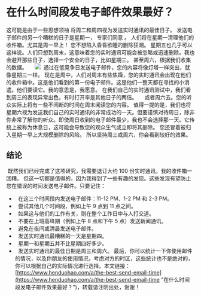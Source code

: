 # 在什么时间段发电子邮件效果最好？
这可能是由于一些思想领袖 将周二和周四视为发送实时通讯的最佳日子。
​
发送电子邮件的另一个糟糕的日子是星期一， 专家们同意 。 人们将在星期一清理他们的收件箱。尤其是周一早上！
​
您不想陷入昏昏欲睡的删除狂潮。
​
星期五也几乎可以这样说。人们只想到周末，这意味着您的实时通讯可能会被忽略或迅速删除。
​
我也会避开那些日子，选择一个安全的日子，比如星期三。 甚至周六，根据我们收集的数据。
​
 
​
![](https://p3-juejin.byteimg.com/tos-cn-i-k3u1fbpfcp/170102ef66e6488d8a253eff0c6ddebd~tplv-k3u1fbpfcp-zoom-1.image)
​
 
​
通过在低竞争日发送电子邮件，您的内容将像灯塔一样突出，就像星期三一样。
​
现在是周中，人们对周末有些焦躁，您的实时通讯会出现在他们的收件箱中。这是他们看到的第一份电子邮件。这是他们一整天都在寻找的小消遣。
​
他们要读它。我的意思是，我愿意。
​
在我们自己的实时通讯测试中，我们看到周三的表现异常出色，有时打开率是其他日子的两倍。   
​
或者周六去。您的听众实际上将有一些不间断的时间在周末阅读您的内容。
​
值得一提的是，我们也将星期六视为发送我们自己的实时通讯的非常成功的一天。
​
但要谨慎对待周日，除非你非常了解你的听众。即使周日收到的电子邮件最少，我也不会选择那一天。
​
它传统上被称为休息日，这可能会导致您的观众生气或立即将其删除。
​
您还冒着被归入星期一早上大规模删除的风险。
​
所以坚持周三或周六，你会看到较好的效果。
​
## 结论
​
既然我们已经完成了这项研究，我需要退订大约 100 份实时通讯。我的收件箱一团糟。
​
但这一切都是值得的，因为我得到了一些有趣的发现。这些发现有望防止您在错误的时间发送电子邮件。
​
只要记住：
​
-   在这三个时间段内发送电子邮件：11-12 PM、1-2 PM 和 2-3 PM。
-   尝试其他几个时间段，例如上午 9 点到 11 点之间。
-   如果这与他们的工作有关，则在整个工作日中与人打交道。
-   不要在上班高峰期（例如上午 8 点和下午 5 点）发送新闻通讯。
-   避免在夜间或清晨发送电子邮件。
-   发送实时通讯最糟糕的一天是星期四。
-   星期一和星期五并不比星期四好多少。
-   发送实时通讯的最佳日期是周三和周六。
​
最后，你可以统计一下你使用邮件的情况，以及你朋友的使用情况，考虑对方的时区，这些统计也不是绝对的，你可以根据自己的实际情况进行选择。
​
本文链接：[https://www.henduohao.com/a/the-best-send-email-time](https://www.henduohao.com/a/the-best-send-email-time "在什么时间段发电子邮件效果最好？")，转载请注明出处，谢谢！
